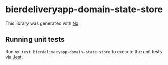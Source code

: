 # bierdeliveryapp-domain-state-store

This library was generated with [Nx](https://nx.dev).

## Running unit tests

Run `nx test bierdeliveryapp-domain-state-store` to execute the unit tests via [Jest](https://jestjs.io).
